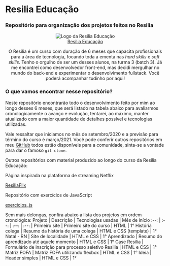 # Resilia Educação
### Repositório para organização dos projetos feitos no Resilia
<p align="center">
  <img src="https://media-exp1.licdn.com/dms/image/C4D0BAQHC76B0ml-3Lw/company-logo_200_200/0?e=2159024400&v=beta&t=E5tI2qFqdeLDSvteJqwG0MycGc8JKcWYLGGNZ7nVdr4" alt="Logo da Resilia Educação">
  <br><span><a href="https://www.resilia.work/">Resilia Educação</a></span>
</p>
<p align="center">
  O Resilia é um curso com duração de 6 meses que capacita profissionais para a área de tecnologia, focando toda a ementa nas <em>hard skills</em> e <em>soft skills</em>. Tenho o
  orgulho de ser um desses alunos, na turma 3 (batch 3). Já me encontrei como desenvolvedor front-end, mas decidi mergulhar no mundo do back-end e experimentar o desenvolvimento 
  fullstack. Você poderá acompanhar tudinho por aqui!
 </p>
 
 ### O que vamos encontrar nesse repositório?
 Neste repositório encontrarão todo o desenvolvimento feito por mim ao longo desses 6 meses, que será listado na tabela abaixo para avaliarmos cronologicamente o avanço e evolução,
 tentarei, ao máximo, manter atualizado com a maior quantidade de detalhes possível e tecnologias utilizadas.
 
 Vale ressaltar que iniciamos no mês de setembro/2020 e a previsão para término do curso é março/2021. Você pode conferir outros repositórios em meu [GitHub](https://github.com/allankildare?tab=repositories)
 todos estão disponíveis para a comunidade, sinta-se a vontade para dar o famoso <code>git clone</code>.
 
 Outros repositórios com material produzido ao longo do curso da Resilia Educação:
 <div>
  <p>Página inspirada na plataforma de streaming Netflix</p>
  <a href="https://github.com/allankildare/resilia-flix">ResiliaFlix</a>
  <br>
  <p>Repositório com exercícios de JavaScript</p>
  <a href="https://github.com/allankildare/resilia-flix">exercicios_js</a>
  <br>
 </div>
 
 
 Sem mais delongas, confira abaixo a lista dos projetos em ordem cronológica:
 Projeto | Descrição | Tecnologias usadas | Mês de início
 :--: | :--: | :--: | :--: |
 Primeiro site | Primeiro site do curso | HTML | 1° 
 História colega | Resumo da história de uma colega | HTML e CSS (template) | 1°
 Natal - RN | Site de localidade | HTML e CSS | 1° 
 Aprendizado | Resumo do aprendizado até aquele momento | HTML e CSS | 1°
Case Resilia | Formulário de inscrição para processo seletivo Resilia | HTML e CSS | 1°
Matriz FOFA | Matriz FOFA utilizando flexbox | HTML e CSS | 1°
Ideia | Header simples | HTML e CSS | 1°
